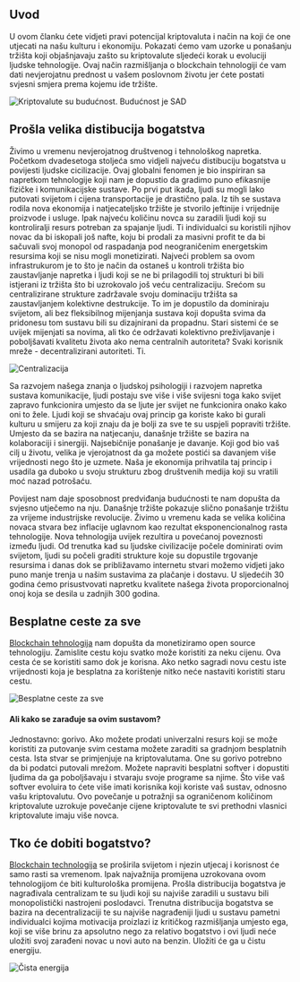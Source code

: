 ## Uvod

U ovom članku ćete vidjeti pravi potencijal kriptovaluta i način na koji će one utjecati na našu kulturu i ekonomiju. Pokazati ćemo vam uzorke u ponašanju tržišta koji objašnjavaju zašto su kriptovalute sljedeći korak u evoluciji ljudske tehnologije. Ovaj način razmišljanja o blockchain tehnologiji će vam dati nevjerojatnu prednost u vašem poslovnom životu jer ćete postati svjesni smjera prema kojemu ide tržište.

![Kriptovalute su budućnost. Budućnost je SAD](https://github.com/tinlm/bitfalls_content/blob/00-cryptofuel/authors/tinlm/00-cryptofuel/images/bitcoin.jpg)

## Prošla velika distibucija bogatstva

Živimo u vremenu nevjerojatnog društvenog i tehnološkog napretka. Početkom dvadesetoga stoljeća smo vidjeli najveću distibuciju bogatstva u povijesti ljudske cicilizacije. Ovaj globalni fenomen je bio inspiriran sa napretkom tehnologije koji nam je dopustio da gradimo puno efikasnije fizičke i komunikacijske sustave. Po prvi put ikada, ljudi su mogli lako putovati svijetom i cijena transportacije je drastično pala. Iz tih se sustava rodila nova ekonomija i natjecateljsko tržište je stvorilo jeftinije i vrijednije proizvode i usluge. Ipak najveću količinu novca su zaradili ljudi koji su kontroliralji resurs potreban za spajanje ljudi. Ti individualci su koristili njihov novac da bi iskopali još nafte, koju bi prodali za masivni profit te da bi sačuvali svoj monopol od raspadanja pod neograničenim energetskim resursima koji se nisu mogli monetizirati. Najveći problem sa ovom infrastrukurom je to što je način da ostaneš u kontroli tržišta bio zaustavljanje napretka i ljudi koji se ne bi prilagodili toj strukturi bi bili istjerani iz tržišta što bi uzrokovalo još veću centralizaciju. Srećom su centralizirane strukture zadržavale svoju dominaciju tržišta sa zaustavljanjem kolektivne destrukcije. To im je dopustilo da dominiraju svijetom, ali bez fleksibilnog mijenjanja sustava koji dopušta svima da pridonesu tom sustavu bili su dizajnirani da propadnu. Stari sistemi će se uvijek mijenjati sa novima, ali tko će održavati kolektivno preživljavanje i poboljšavati kvalitetu života ako nema centralnih autoriteta? Svaki korisnik mreže - decentralizirani autoriteti. Ti.

![Centralizacija](https://github.com/tinlm/bitfalls_content/blob/00-cryptofuel/authors/tinlm/00-cryptofuel/images/oil.jpg)

Sa razvojem našega znanja o ljudskoj psihologiji i razvojem napretka sustava komunikacije, ljudi postaju sve više i više svijesni toga kako svijet zapravo funkcionira umjesto da se ljute jer svijet ne funkcionira onako kako oni to žele. Ljudi koji se shvaćaju ovaj princip ga koriste kako bi gurali kulturu u smijeru za koji znaju da je bolji za sve te su uspjeli popraviti tržište. Umjesto da se bazira na natjecanju, današnje tržište se bazira na kolaboraciji i sinergiji. Najsebičnije ponašanje je davanje. Koji god bio vaš cilj u životu, velika je vjerojatnost da ga možete postići sa davanjem više vrijednosti nego što je uzmete. Naša je ekonomija prihvatila taj princip i usadila ga duboko u svoju strukturu zbog društvenih medija koji su vratili moć nazad potrošaću.

Povijest nam daje sposobnost predviđanja budućnosti te nam dopušta da svjesno utječemo na nju. Današnje tržište pokazuje slično ponašanje tržištu za vrijeme industrijske revolucije. Živimo u vremenu kada se velika količina novaca stvara bez inflacije uglavnom kao rezultat eksponencionalnog rasta tehnologije. Nova tehnologija uvijek rezultira u povećanoj poveznosti između ljudi. Od trenutka kad su ljudske civilizacije počele dominirati ovim svijetom, ljudi su počeli graditi strukture koje su dopustile trgovanje resursima i danas dok se približavamo internetu stvari možemo vidjeti jako puno manje trenja u našim sustavima za plačanje i dostavu. U sljedećih 30 godina ćemo prisustvovati napretku kvalitete našega života proporcionalnoj onoj koja se desila u zadnjih 300 godina.

## Besplatne ceste za sve

[Blockchain tehnologija][Blockchain] nam dopušta da monetiziramo open source tehnologiju. Zamislite cestu koju svatko može koristiti za neku cijenu. Ova cesta će se koristiti samo dok je korisna. Ako netko sagradi novu cestu iste vrijednosti koja je besplatna za korištenje nitko neće nastaviti koristiti staru cestu.

![Besplatne ceste za sve](https://github.com/tinlm/bitfalls_content/blob/00-cryptofuel/authors/tinlm/00-cryptofuel/images/roads.jpg)

#### Ali kako se zarađuje sa ovim sustavom?

Jednostavno: gorivo. Ako možete prodati univerzalni resurs koji se može koristiti za putovanje svim cestama možete zaraditi sa gradnjom besplatnih cesta. Ista stvar se primjenjuje na kriptovalutama. One su gorivo potrebno da bi podatci putovali mrežom. Možete napraviti besplatni softver i dopustiti ljudima da ga poboljšavaju i stvaraju svoje programe sa njime. Što više vaš softver evoluira to ćete više imati korisnika koji koriste vaš sustav, odnosno vašu kriptovalutu. Ovo povečanje u potražnji sa ograničenom količinom kriptovalute uzrokuje povečanje cijene kriptovalute te svi prethodni vlasnici kriptovalute imaju više novca.

## Tko će dobiti bogatstvo?

[Blockchain technologija][Blockchain] se proširila svijetom i njezin utjecaj i korisnost će samo rasti sa vremenom. Ipak najvažnija promijena uzrokovana ovom tehnologijom će biti kulturološka promijena. Prošla distribucija bogatstva je nagrađivala centralizam te su ljudi koji su najviše zaradili u sustavu bili monopolistički nastrojeni poslodavci. Trenutna distribucija bogatstva se bazira na decentralizaciji te su najviše nagrađeniji ljudi u sustavu pametni individualci kojima motivacija proizlazi iz kritičkog razmišljanja umjesto ega, koji se više brinu za apsolutno nego za relativo bogatstvo i ovi ljudi neće uložiti svoj zarađeni novac u novi auto na benzin. Uložiti će ga u čistu energiju.

![Čista energija](https://github.com/tinlm/bitfalls_content/blob/00-cryptofuel/authors/tinlm/00-cryptofuel/images/energy.jpg)

[Blockchain]: https://bitfalls.com/2017/08/20/blockchain-explained-blockchain-works/
